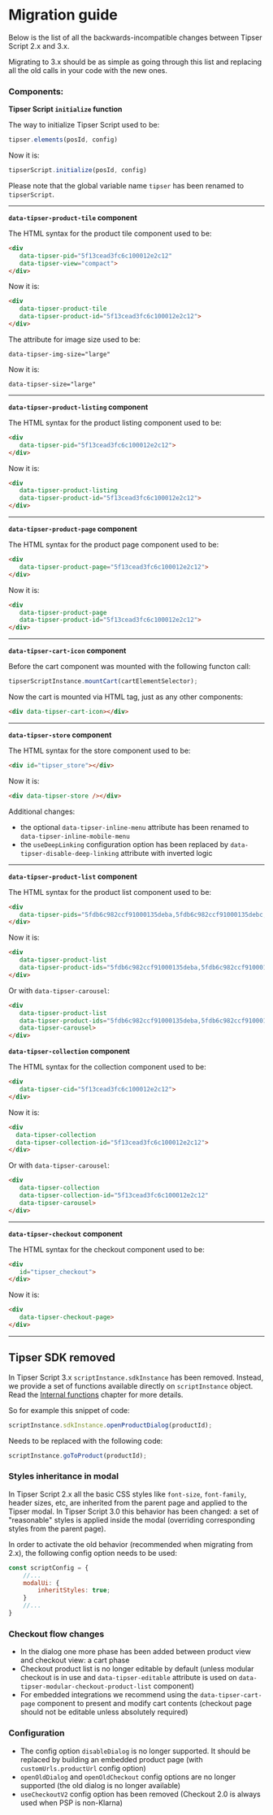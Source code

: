 # Migration guide

Below is the list of all the backwards-incompatible changes between Tipser Script 2.x and 3.x.

Migrating to 3.x should be as simple as going through this list and replacing all the old calls in your code with the new ones.

### Components:

**Tipser Script `initialize` function**

The way to initialize Tipser Script used to be:

```js
tipser.elements(posId, config)
```

Now it is:

```js
tipserScript.initialize(posId, config)
```

Please note that the global variable name `tipser` has been renamed to `tipserScript`.

---

**`data-tipser-product-tile` component**

The HTML syntax for the product tile component used to be:

```html
<div 
   data-tipser-pid="5f13cead3fc6c100012e2c12" 
   data-tipser-view="compact">
</div>
```

Now it is:

```html
<div 
   data-tipser-product-tile 
   data-tipser-product-id="5f13cead3fc6c100012e2c12">
</div>
```

The attribute for image size used to be:

`data-tipser-img-size="large"`

Now it is:

`data-tipser-size="large"`


---

**`data-tipser-product-listing` component**

The HTML syntax for the product listing component used to be:

```html
<div
   data-tipser-pid="5f13cead3fc6c100012e2c12">
</div>
```

Now it is:

```html
<div 
   data-tipser-product-listing 
   data-tipser-product-id="5f13cead3fc6c100012e2c12">
</div>
```

---

**`data-tipser-product-page` component**

The HTML syntax for the product page component used to be:

```html
<div 
   data-tipser-product-page="5f13cead3fc6c100012e2c12">
</div>
```

Now it is:

```html
<div 
   data-tipser-product-page
   data-tipser-product-id="5f13cead3fc6c100012e2c12">
</div>
```

---

**`data-tipser-cart-icon` component**

Before the cart component was mounted with the following functon call:

```js
tipserScriptInstance.mountCart(cartElementSelector);
```

Now the cart is mounted via HTML tag, just as any other components:

```html
<div data-tipser-cart-icon></div>
``` 

---

**`data-tipser-store` component**

The HTML syntax for the store component used to be:

```html
<div id="tipser_store"></div>
```

Now it is:

```html
<div data-tipser-store /></div>
```

Additional changes:

- the optional `data-tipser-inline-menu` attribute has been renamed to `data-tipser-inline-mobile-menu`
- the `useDeepLinking` configuration option has been replaced by `data-tipser-disable-deep-linking` attribute with inverted logic   

---

**`data-tipser-product-list` component**

The HTML syntax for the product list component used to be:

```html
<div 
   data-tipser-pids="5fdb6c982ccf91000135deba,5fdb6c982ccf91000135debc,5fdb6c982ccf91000135debd">
</div>
```

Now it is:

```html
<div 
   data-tipser-product-list
   data-tipser-product-ids="5fdb6c982ccf91000135deba,5fdb6c982ccf91000135debc,5fdb6c982ccf91000135debd">
</div>
```

Or with `data-tipser-carousel`:

```html
<div
   data-tipser-product-list
   data-tipser-product-ids="5fdb6c982ccf91000135deba,5fdb6c982ccf91000135debc,5fdb6c982ccf91000135debd"
   data-tipser-carousel>
</div>
```

**`data-tipser-collection` component**

The HTML syntax for the collection component used to be:

```html
<div
   data-tipser-cid="5f13cead3fc6c100012e2c12">
</div>
```

Now it is:

```html
<div
  data-tipser-collection
  data-tipser-collection-id="5f13cead3fc6c100012e2c12">
</div>
```

Or with `data-tipser-carousel`:

```html
<div
   data-tipser-collection
   data-tipser-collection-id="5f13cead3fc6c100012e2c12"
   data-tipser-carousel>
</div>
```

---

**`data-tipser-checkout` component**

The HTML syntax for the checkout component used to be:

```html
<div 
   id="tipser_checkout">
</div>
```

Now it is:

```html
<div 
   data-tipser-checkout-page>
</div>
```

---

## Tipser SDK removed

In Tipser Script 3.x `scriptInstance.sdkInstance` has been removed. Instead, we provide a set of functions available directly on `scriptInstance` object. Read the [Internal functions](#internal-functions) chapter for more details.

So for example this snippet of code:

```js
scriptInstance.sdkInstance.openProductDialog(productId);
```

Needs to be replaced with the following code:

```js
scriptInstance.goToProduct(productId);
```

### Styles inheritance in modal

In Tipser Script 2.x all the basic CSS styles like `font-size`, `font-family`, header sizes, etc, are inherited from the parent page and applied to the Tipser modal.
In Tipser Script 3.0 this behavior has been changed: a set of "reasonable" styles is applied inside the modal (overriding corresponding styles from the parent page).

In order to activate the old behavior (recommended when migrating from 2.x), the following config option needs to be used:

```js
const scriptConfig = {
    //...
    modalUi: {
        inheritStyles: true;
    }
    //...
}
```  

### Checkout flow changes

- In the dialog one more phase has been added between product view and checkout view: a cart phase 
- Checkout product list is no longer editable by default (unless modular checkout is in use and `data-tipser-editable` attribute is used on `data-tipser-modular-checkout-product-list` component)
- For embedded integrations we recommend using the `data-tipser-cart-page` component to present and modify cart contents (checkout page should not be editable unless absolutely required)

### Configuration

- The config option `disableDialog` is no longer supported. It should be replaced by building an embedded product page (with `customUrls.productUrl` config option)
- `openOldDialog` and `openOldCheckout` config options are no longer supported (the old dialog is no longer available)
- `useCheckoutV2` config option has been removed (Checkout 2.0 is always used when PSP is non-Klarna)
